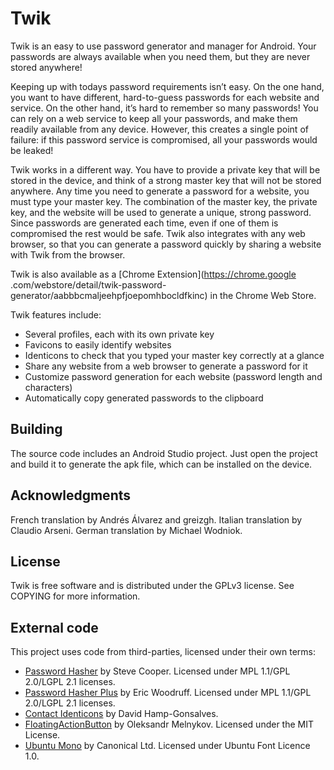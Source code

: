Twik
============

Twik is an easy to use password generator and manager for Android. Your passwords are always available when you need them, but they are never stored anywhere!

Keeping up with todays password requirements isn’t easy. On the one hand, you want to have different, hard-to-guess passwords for each website and service. On the other hand, it’s hard to remember so many passwords! You can rely on a web service to keep all your passwords, and make them readily available from any device. However, this creates a single point of failure: if this password service is compromised, all your passwords would be leaked!

Twik works in a different way. You have to provide a private key that will be stored in the device, and think of a strong master key that will not be stored anywhere. Any time you need to generate a password for a website, you must type your master key. The combination of the master key, the private key, and the website will be used to generate a unique, strong password. Since passwords are generated each time, even if one of them is compromised the rest would be safe. Twik also integrates with any web browser, so that you can generate a password quickly by sharing a website with Twik from the browser.

Twik is also available as a [Chrome Extension](https://chrome.google
.com/webstore/detail/twik-password-generator/aabbbcmaljeehpfjoepomhbocldfkinc) in the Chrome Web Store.

Twik features include:
- Several profiles, each with its own private key
- Favicons to easily identify websites
- Identicons to check that you typed your master key correctly at a glance
- Share any website from a web browser to generate a password for it
- Customize password generation for each website (password length and characters)
- Automatically copy generated passwords to the clipboard

Building
--------

The source code includes an Android Studio project. Just open the project and 
build it to generate the apk file, which can be installed on the device.

Acknowledgments
---------------

French translation by Andrés Álvarez and greizgh.
Italian translation by Claudio Arseni.
German translation by Michael Wodniok.

License
-------

Twik is free software and is distributed under the GPLv3 license. See
COPYING for more information.

External code
-------------

This project uses code from third-parties, licensed under their own terms:
- [Password Hasher](https://addons.mozilla.org/en-US/firefox/addon/password-hasher/)
by Steve Cooper. Licensed under MPL 1.1/GPL 2.0/LGPL 2.1 licenses.
- [Password Hasher Plus](http://passwordhasherplus.com) by Eric Woodruff.
Licensed under MPL 1.1/GPL 2.0/LGPL 2.1 licenses.
- [Contact Identicons](https://github.com/davidhampgonsalves/Contact-Identicons/) by David Hamp-Gonsalves.
- [FloatingActionButton](https://github.com/makovkastar/FloatingActionButton/)
by Oleksandr Melnykov.
Licensed under the MIT License.
- [Ubuntu Mono](http://font.ubuntu.com) by Canonical Ltd.
Licensed under Ubuntu Font Licence 1.0.
